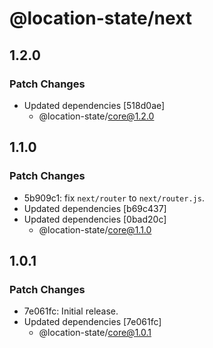 # @location-state/next

## 1.2.0

### Patch Changes

- Updated dependencies [518d0ae]
  - @location-state/core@1.2.0

## 1.1.0

### Patch Changes

- 5b909c1: fix `next/router` to `next/router.js`.
- Updated dependencies [b69c437]
- Updated dependencies [0bad20c]
  - @location-state/core@1.1.0

## 1.0.1

### Patch Changes

- 7e061fc: Initial release.
- Updated dependencies [7e061fc]
  - @location-state/core@1.0.1
